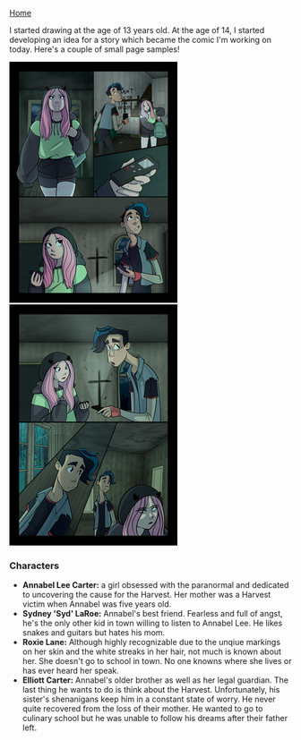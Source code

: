 [Home](README.md)

I started drawing at the age of 13 years old. At the age of 14, I started developing an idea for a story which became the comic I'm working on today. Here's a couple of small page samples!

  ![Page1](page1.png)
  ![page2](page2.png)

### Characters
* **Annabel Lee Carter:** a girl obsessed with the paranormal and dedicated to uncovering the cause for the Harvest. Her mother was a Harvest victim when Annabel was five years old.
* **Sydney 'Syd' LaRoe:** Annabel's best friend. Fearless and full of angst, he's the only other kid in town willing to listen to Annabel Lee. He likes snakes and guitars but hates his mom. 
* **Roxie Lane:** Although highly recognizable due to the unqiue markings on her skin and the white streaks in her hair, not much is known about her. She doesn't go to school in town. No one knowns where she lives or has ever heard her speak.
* **Elliott Carter:** Annabel's older brother as well as her legal guardian. The last thing he wants to do is think about the Harvest. Unfortunately, his sister's shenanigans keep him in a constant state of worry. He never quite recovered from the loss of their mother. He wanted to go to culinary school but he was unable to follow his dreams after their father left.
